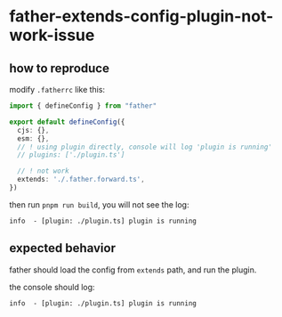 # father-extends-config-plugin-not-work-issue

## how to reproduce

modify `.fatherrc` like this:

```typescript
import { defineConfig } from "father"

export default defineConfig({
  cjs: {},
  esm: {},
  // ! using plugin directly, console will log 'plugin is running'
  // plugins: ['./plugin.ts']

  // ! not work
  extends: './.father.forward.ts',
})
```

then run `pnpm run build`, you will not see the log:

```shell
info  - [plugin: ./plugin.ts] plugin is running
```

## expected behavior

father should load the config from `extends` path, and run the plugin.

the console should log:

```shell
info  - [plugin: ./plugin.ts] plugin is running
```
